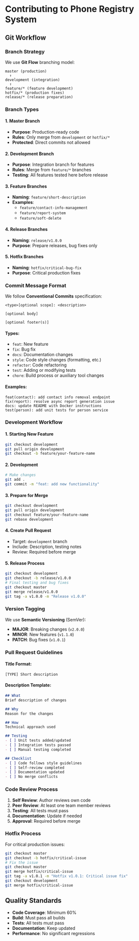 # Contributing to Phone Registry System

## Git Workflow

### Branch Strategy

We use **Git Flow** branching model:

```
master (production)
  ↑
development (integration)
  ↑
feature/* (feature development)
hotfix/* (production fixes)
release/* (release preparation)
```

### Branch Types

#### 1. Master Branch
- **Purpose**: Production-ready code
- **Rules**: Only merge from `development` or `hotfix/*`
- **Protected**: Direct commits not allowed

#### 2. Development Branch
- **Purpose**: Integration branch for features
- **Rules**: Merge from `feature/*` branches
- **Testing**: All features tested here before release

#### 3. Feature Branches
- **Naming**: `feature/short-description`
- **Examples**:
  - `feature/contact-info-management`
  - `feature/report-system`
  - `feature/soft-delete`

#### 4. Release Branches
- **Naming**: `release/v1.0.0`
- **Purpose**: Prepare releases, bug fixes only

#### 5. Hotfix Branches
- **Naming**: `hotfix/critical-bug-fix`
- **Purpose**: Critical production fixes

### Commit Message Format

We follow **Conventional Commits** specification:

```
<type>[optional scope]: <description>

[optional body]

[optional footer(s)]
```

#### Types:
- `feat`: New feature
- `fix`: Bug fix
- `docs`: Documentation changes
- `style`: Code style changes (formatting, etc.)
- `refactor`: Code refactoring
- `test`: Adding or modifying tests
- `chore`: Build process or auxiliary tool changes

#### Examples:
```
feat(contact): add contact info removal endpoint
fix(report): resolve async report generation issue
docs: update README with Docker instructions
test(person): add unit tests for person service
```

### Development Workflow

#### 1. Starting New Feature
```bash
git checkout development
git pull origin development
git checkout -b feature/your-feature-name
```

#### 2. Development
```bash
# Make changes
git add .
git commit -m "feat: add new functionality"
```

#### 3. Prepare for Merge
```bash
git checkout development
git pull origin development
git checkout feature/your-feature-name
git rebase development
```

#### 4. Create Pull Request
- Target: `development` branch
- Include: Description, testing notes
- Review: Required before merge

#### 5. Release Process
```bash
git checkout development
git checkout -b release/v1.0.0
# Final testing and bug fixes
git checkout master
git merge release/v1.0.0
git tag -a v1.0.0 -m "Release v1.0.0"
```

### Version Tagging

We use **Semantic Versioning** (SemVer):

- **MAJOR**: Breaking changes (`v2.0.0`)
- **MINOR**: New features (`v1.1.0`)
- **PATCH**: Bug fixes (`v1.0.1`)

### Pull Request Guidelines

#### Title Format:
```
[TYPE] Short description
```

#### Description Template:
```markdown
## What
Brief description of changes

## Why
Reason for the changes

## How
Technical approach used

## Testing
- [ ] Unit tests added/updated
- [ ] Integration tests passed
- [ ] Manual testing completed

## Checklist
- [ ] Code follows style guidelines
- [ ] Self-review completed
- [ ] Documentation updated
- [ ] No merge conflicts
```

### Code Review Process

1. **Self Review**: Author reviews own code
2. **Peer Review**: At least one team member reviews
3. **Testing**: All tests must pass
4. **Documentation**: Update if needed
5. **Approval**: Required before merge

### Hotfix Process

For critical production issues:

```bash
git checkout master
git checkout -b hotfix/critical-issue
# Fix the issue
git checkout master
git merge hotfix/critical-issue
git tag -a v1.0.1 -m "Hotfix v1.0.1: Critical issue fix"
git checkout development
git merge hotfix/critical-issue
```

## Quality Standards

- **Code Coverage**: Minimum 60%
- **Build**: Must pass all builds
- **Tests**: All tests must pass
- **Documentation**: Keep updated
- **Performance**: No significant regressions
